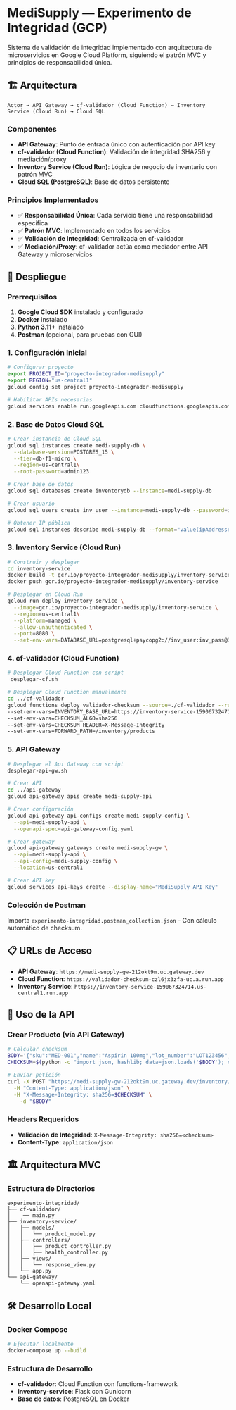 # MediSupply — Experimento de Integridad (GCP)

Sistema de validación de integridad implementado con arquitectura de microservicios en Google Cloud Platform, siguiendo el patrón MVC y principios de responsabilidad única.

## 🏗️ Arquitectura

```
Actor → API Gateway → cf-validador (Cloud Function) → Inventory Service (Cloud Run) → Cloud SQL
```

### Componentes

- **API Gateway**: Punto de entrada único con autenticación por API key
- **cf-validador (Cloud Function)**: Validación de integridad SHA256 y mediación/proxy
- **Inventory Service (Cloud Run)**: Lógica de negocio de inventario con patrón MVC
- **Cloud SQL (PostgreSQL)**: Base de datos persistente

### Principios Implementados

- ✅ **Responsabilidad Única**: Cada servicio tiene una responsabilidad específica
- ✅ **Patrón MVC**: Implementado en todos los servicios
- ✅ **Validación de Integridad**: Centralizada en cf-validador
- ✅ **Mediación/Proxy**: cf-validador actúa como mediador entre API Gateway y microservicios

## 🚀 Despliegue

### Prerrequisitos

1. **Google Cloud SDK** instalado y configurado
2. **Docker** instalado
3. **Python 3.11+** instalado
4. **Postman** (opcional, para pruebas con GUI)

### 1. Configuración Inicial

```bash
# Configurar proyecto
export PROJECT_ID="proyecto-integrador-medisupply"
export REGION="us-central1"
gcloud config set project proyecto-integrador-medisupply

# Habilitar APIs necesarias
gcloud services enable run.googleapis.com cloudfunctions.googleapis.com apigateway.googleapis.com servicemanagement.googleapis.com sqladmin.googleapis.com artifactregistry.googleapis.com
```

### 2. Base de Datos Cloud SQL

```bash
# Crear instancia de Cloud SQL
gcloud sql instances create medi-supply-db \
  --database-version=POSTGRES_15 \
  --tier=db-f1-micro \
  --region=us-central1\
  --root-password=admin123

# Crear base de datos
gcloud sql databases create inventorydb --instance=medi-supply-db

# Crear usuario
gcloud sql users create inv_user --instance=medi-supply-db --password=inv_pass

# Obtener IP pública
gcloud sql instances describe medi-supply-db --format="value(ipAddresses[0].ipAddress)"
```

### 3. Inventory Service (Cloud Run)

```bash
# Construir y desplegar
cd inventory-service
docker build -t gcr.io/proyecto-integrador-medisupply/inventory-service .
docker push gcr.io/proyecto-integrador-medisupply/inventory-service

# Desplegar en Cloud Run
gcloud run deploy inventory-service \
  --image=gcr.io/proyecto-integrador-medisupply/inventory-service \
  --region=us-central1\
  --platform=managed \
  --allow-unauthenticated \
  --port=8080 \
  --set-env-vars=DATABASE_URL=postgresql+psycopg2://inv_user:inv_pass@34.70.162.235:5432/inventorydb
```

### 4. cf-validador (Cloud Function)

```bash
# Desplegar Cloud Function con script
 desplegar-cf.sh
```

```bash
# Desplegar Cloud Function manualmente
cd ../cf-validador
gcloud functions deploy validador-checksum --source=./cf-validador --runtime=python311 --trigger-http --allow-unauthenticated --region=us-central1 
--set-env-vars=INVENTORY_BASE_URL=https://inventory-service-159067324714.us-central1.run.app 
--set-env-vars=CHECKSUM_ALGO=sha256 
--set-env-vars=CHECKSUM_HEADER=X-Message-Integrity 
--set-env-vars=FORWARD_PATH=/inventory/products
```

### 5. API Gateway

```bash
# Desplegar el Api Gateway con script
desplegar-api-gw.sh
```

```bash
# Crear API
cd ../api-gateway
gcloud api-gateway apis create medi-supply-api

# Crear configuración
gcloud api-gateway api-configs create medi-supply-config \
  --api=medi-supply-api \
  --openapi-spec=api-gateway-config.yaml

# Crear gateway
gcloud api-gateway gateways create medi-supply-gw \
  --api=medi-supply-api \
  --api-config=medi-supply-config \
  --location=us-central1

# Crear API key
gcloud services api-keys create --display-name="MediSupply API Key"
```

### Colección de Postman

Importa `experimento-integridad.postman_collection.json` - Con cálculo automático de checksum.

## 📋 URLs de Acceso

- **API Gateway**: `https://medi-supply-gw-212okt9m.uc.gateway.dev`
- **Cloud Function**: `https://validador-checksum-czl6jx3zfa-uc.a.run.app`
- **Inventory Service**: `https://inventory-service-159067324714.us-central1.run.app`

## 🔧 Uso de la API

### Crear Producto (vía API Gateway)

```bash
# Calcular checksum
BODY='{"sku":"MED-001","name":"Aspirin 100mg","lot_number":"LOT123456","expiration_date":"2025-12-31"}'
CHECKSUM=$(python -c "import json, hashlib; data=json.loads('$BODY'); canonical=json.dumps(data, separators=(',', ':'), sort_keys=True); print(hashlib.sha256(canonical.encode()).hexdigest())")

# Enviar petición
curl -X POST "https://medi-supply-gw-212okt9m.uc.gateway.dev/inventory/products" \
  -H "Content-Type: application/json" \
  -H "X-Message-Integrity: sha256=$CHECKSUM" \
    -d "$BODY"
```

### Headers Requeridos

- **Validación de Integridad**: `X-Message-Integrity: sha256=<checksum>`
- **Content-Type**: `application/json`

## 🏛️ Arquitectura MVC

### Estructura de Directorios

```
experimento-integridad/
├── cf-validador/
│    ── main.py
├── inventory-service/
│   ├── models/
│   │   └── product_model.py
│   ├── controllers/
│   │   ├── product_controller.py
│   │   ├── health_controller.py
│   ├── views/
│   │   └── response_view.py
│   └── app.py
└── api-gateway/
    └── openapi-gateway.yaml
```
## 🛠️ Desarrollo Local

### Docker Compose

```bash
# Ejecutar localmente
docker-compose up --build
```

### Estructura de Desarrollo

- **cf-validador**: Cloud Function con functions-framework
- **inventory-service**: Flask con Gunicorn
- **Base de datos**: PostgreSQL en Docker
